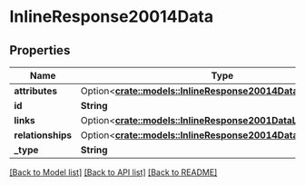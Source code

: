 # InlineResponse20014Data

## Properties

Name | Type | Description | Notes
------------ | ------------- | ------------- | -------------
**attributes** | Option<[**crate::models::InlineResponse20014DataAttributes**](inline_response_200_14_data_attributes.md)> |  | [optional]
**id** | **String** |  | 
**links** | Option<[**crate::models::InlineResponse2001DataLinks**](inline_response_200_1_data_links.md)> |  | [optional]
**relationships** | Option<[**crate::models::InlineResponse20014DataRelationships**](inline_response_200_14_data_relationships.md)> |  | [optional]
**_type** | **String** |  | 

[[Back to Model list]](../README.md#documentation-for-models) [[Back to API list]](../README.md#documentation-for-api-endpoints) [[Back to README]](../README.md)



